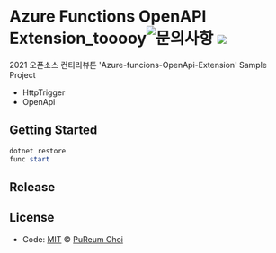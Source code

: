 ﻿# Azure Functions OpenAPI Extension_tooooy![문의사항](https://img.shields.io/badge/%EB%AC%B8%EC%9D%98%ED%95%98%EA%B8%B0-pooreumsunny%40gamil.com-green) ![](https://img.shields.io/badge/category-toy-yellow) #

2021 오픈소스 컨티리뷰톤 'Azure-funcions-OpenApi-Extension' Sample Project
- HttpTrigger
- OpenApi


## Getting Started ##
```powershell
dotnet restore
func start
```

## Release


## License
- Code: [MIT](./LICENSE) © [PuReum Choi](https://blue-boy.tistory.com/)


